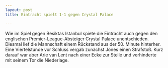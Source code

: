 ```yaml
---
layout: post
title: Eintracht spielt 1-1 gegen Crystal Palace

---
```


Wie im Spiel gegen Besiktas Istanbul spiete die Eintracht auch gegen den englischen Premier-League-Absteiger Crystal Palace unentschieden. Diesmal lief die Mannschaft einem Rückstand aus der 50. Minute hinterher. Eine Viertelstunde vor Schluss vergab zunächst Jones einen Strafstoß. Kurz darauf war aber Arie van Lent nach einer Ecke zur Stelle und verhinderte mit seinem Tor die Niederlage.


